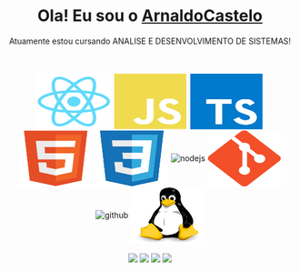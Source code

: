  
<div>
  
  <h1 align="center">
    Ola! Eu sou o 
    <a href="https://">ArnaldoCastelo </a>
  </h1>
  
  <p align="center">
    Atuamente estou cursando ANALISE E DESENVOLVIMENTO DE SISTEMAS!
    <a href="https://www.youtube.com/channel/UCViaNBT0SIeiVnZSEEtIfjw?sub_confirmation=1" target="_blank">
      <img
           width="10%" 
           align="center" 
           valign="middle" 
           sode&style=social" 
           target="_blank" 
      />
    </a>  
  </p>
  
  
  
</div>


</div>

<div align="center" valign="top"><br>
  <img align="center" alt="React" height="100" width="130" src="https://raw.githubusercontent.com/devicons/devicon/master/icons/react/react-original.svg">
  
 <img align="center" alt="Js" height="100" width="130" src="https://raw.githubusercontent.com/devicons/devicon/master/icons/javascript/javascript-plain.svg">
  
  <img align="center" alt="Js" height="100" width="130" src="https://raw.githubusercontent.com/devicons/devicon/master/icons/typescript/typescript-plain.svg">
  
  <img align="center" alt="HTML" height="100" width="130" src="https://raw.githubusercontent.com/devicons/devicon/master/icons/html5/html5-original.svg">
  
  <img align="center" alt="CSS" height="100" width="130" src="https://raw.githubusercontent.com/devicons/devicon/master/icons/css3/css3-original.svg">
  
  <img align="center" alt="nodejs" height="100" width="130" src="https://cdn.worldvectorlogo.com/logos/nodejs-icon.svg">
  
  <img align="center" alt="git" height="100" width="130" src="https://raw.githubusercontent.com/devicons/devicon/master/icons/git/git-original.svg">
   <img align="center" alt="github" height="110" width="150" src="/assets/GitHub.png">
 <img align="center" alt="linux" height="100" width="130" src="https://raw.githubusercontent.com/devicons/devicon/master/icons/linux/linux-original.svg">
</div><br>

<div align="center">
  <a href="https://www.youtube.com/channel/UCViaNBT0SIeiVnZSEEtIfjw?sub_confirmation=1" target="_blank"><img src="https://img.shields.io/badge/YouTube-FF0000?style=for-the-badge&logo=youtube&logoColor=white" target="_blank"></a>
  <a href="https://www.instagram.com/edu.duduribeiro/" target="_blank"><img src="https://img.shields.io/badge/-Instagram-%23E4405F?style=for-the-badge&logo=instagram&logoColor=white" target="_blank"></a>
  <a href="https://www.linkedin.com/in/edududuribeiro/" target="_blank"><img src="https://img.shields.io/badge/-LinkedIn-%230077B5?style=for-the-badge&logo=linkedin&logoColor=white" target="_blank"></a> 
  <a href="mailto:eduardo.duduribeiro1@gmail.com"><img src="https://img.shields.io/badge/-Gmail-%23333?style=for-the-badge&logo=gmail&logoColor=white" target="_blank"></a>
</div>

